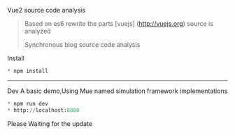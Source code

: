 

Vue2 source code analysis


> 
> Based on es6 rewrite the parts [vuejs] (http://vuejs.org) source is analyzed
> 
> Synchronous blog source code analysis
> 


Install
``` python
* npm install
```
-------------

Dev
A basic demo,Using Mue named simulation framework implementations
``` python
* npm run dev
* http://localhost:8080
```

Please Waiting for the update


